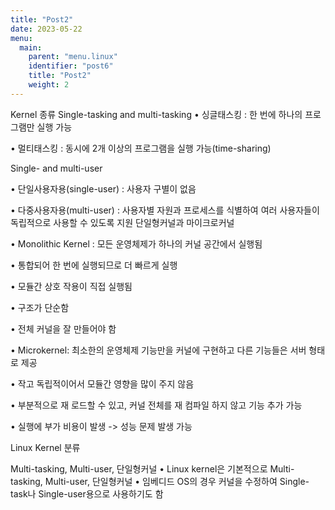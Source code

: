 ```yaml
---
title: "Post2"
date: 2023-05-22
menu:
  main:
    parent: "menu.linux" 
    identifier: "post6"
    title: "Post2"
    weight: 2      
---
```


Kernel 종류
Single-tasking and multi-tasking
• 싱글태스킹 : 한 번에 하나의 프로그램만 실행 가능

• 멀티태스킹 : 동시에 2개 이상의 프로그램을 실행 가능(time-sharing)

Single- and multi-user

• 단일사용자용(single-user) : 사용자 구별이 없음

• 다중사용자용(multi-user) : 사용자별 자원과 프로세스를 식별하여 여러 사용자들이 독립적으로 사용할 수 있도록 지원
단일형커널과 마이크로커널

• Monolithic Kernel : 모든 운영체제가 하나의 커널 공간에서 실행됨

• 통합되어 한 번에 실행되므로 더 빠르게 실행

• 모듈간 상호 작용이 직접 실행됨

• 구조가 단순함

• 전체 커널을 잘 만들어야 함

• Microkernel: 최소한의 운영체제 기능만을 커널에 구현하고 다른 기능들은 서버 형태로 제공

• 작고 독립적이어서 모듈간 영향을 많이 주지 않음

• 부분적으로 재 로드할 수 있고, 커널 전체를 재 컴파일 하지 않고 기능 추가 가능

• 실행에 부가 비용이 발생 -> 성능 문제 발생 가능


Linux Kernel 분류

Multi-tasking, Multi-user, 단일형커널
• Linux kernel은 기본적으로 Multi-tasking, Multi-user, 단일형커널
• 임베디드 OS의 경우 커널을 수정하여 Single-task나 Single-user용으로 사용하기도 함


